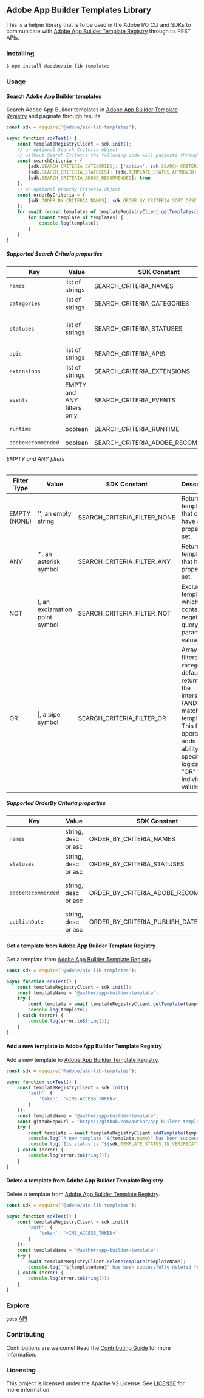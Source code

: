 <!--
Copyright 2022 Adobe. All rights reserved.
This file is licensed to you under the Apache License, Version 2.0 (the "License");
you may not use this file except in compliance with the License. You may obtain a copy
of the License at http://www.apache.org/licenses/LICENSE-2.0

Unless required by applicable law or agreed to in writing, software distributed under
the License is distributed on an "AS IS" BASIS, WITHOUT WARRANTIES OR REPRESENTATIONS
OF ANY KIND, either express or implied. See the License for the specific language
governing permissions and limitations under the License.
-->

## Adobe App Builder Templates Library

This is a helper library that is to be used in the Adobe I/O CLI and SDKs to communicate with [Adobe App Builder Template Registry](https://github.com/adobe/aio-template-submission) through its REST APIs.

### Installing

```bash
$ npm install @adobe/aio-lib-templates
```

### Usage

#### Search Adobe App Builder templates
Search Adobe App Builder templates in [Adobe App Builder Template Registry](https://github.com/adobe/aio-template-submission) and paginate through results.
```javascript
const sdk = require('@adobe/aio-lib-templates');

async function sdkTest() {
    const templateRegistryClient = sdk.init();
    // an optional Search Criteria object
    // without Search Criteria the following code will paginate through all Adobe App Builder templates
    const searchCriteria = {
        [sdk.SEARCH_CRITERIA_CATEGORIES]: ['action', sdk.SEARCH_CRITERIA_FILTER_NOT + 'ui', sdk.SEARCH_CRITERIA_FILTER_OR + 'runtime'],
        [sdk.SEARCH_CRITERIA_STATUSES]: [sdk.TEMPLATE_STATUS_APPROVED],
        [sdk.SEARCH_CRITERIA_ADOBE_RECOMMENDED]: true
    };
    // an optional OrderBy Criteria object
    const orderByCriteria = {
        [sdk.ORDER_BY_CRITERIA_NAMES]: sdk.ORDER_BY_CRITERIA_SORT_DESC
    };
    for await (const templates of templateRegistryClient.getTemplates(searchCriteria, orderByCriteria)) {
        for (const template of templates) {
            console.log(template);
        }
    }
}
```

##### Supported **Search Criteria** properties
| Key                | Value                      | SDK Constant                      | Description                                                                                                        |
| ------------------ | -------------------------- | --------------------------------- | ------------------------------------------------------------------------------------------------------------------ |
| `names`            | list of strings            | SEARCH_CRITERIA_NAMES             | Filter by template names.                                                                                          |
| `categories`       | list of strings            | SEARCH_CRITERIA_CATEGORIES        | Filter by template categories.                                                                                     |
| `statuses`         | list of strings            | SEARCH_CRITERIA_STATUSES          | Filter by template statuses (TEMPLATE_STATUS_IN_VERIFICATION, TEMPLATE_STATUS_APPROVED, TEMPLATE_STATUS_REJECTED). |
| `apis`             | list of strings            | SEARCH_CRITERIA_APIS              | Filter by template APIs. Supports EMPTY and ANY filters.                                                           |
| `extensions`       | list of strings            | SEARCH_CRITERIA_EXTENSIONS        | Filter by template extension points. Supports EMPTY and ANY filters.                                               |
| `events`           | EMPTY and ANY filters only | SEARCH_CRITERIA_EVENTS            | Filter by template events. For now supports EMPTY and ANY filters only.                                            |
| `runtime`          | boolean                    | SEARCH_CRITERIA_RUNTIME           | Is Adobe I/O Runtime required or not? Supports EMPTY and ANY filters.                                              |
| `adobeRecommended` | boolean                    | SEARCH_CRITERIA_ADOBE_RECOMMENDED | Indicates templates featured by Adobe.                                                                             |

###### EMPTY and ANY filters
| Filter Type  | Value                 | SDK Constant                | Description                                           |
| ------------ | --------------------- | --------------------------- | ----------------------------------------------------- |
| EMPTY (NONE) | '', an empty string   | SEARCH_CRITERIA_FILTER_NONE | Returns all templates that don't have a property set. |
| ANY          | *, an asterisk symbol | SEARCH_CRITERIA_FILTER_ANY  | Returns all templates that have a property set.       |
| NOT          | !, an exclamation point symbol | SEARCH_CRITERIA_FILTER_NOT  | Excludes all templates which contain the negated query parameter value.|
| OR          | \|, a pipe symbol | SEARCH_CRITERIA_FILTER_OR  | Array filters, e.g.: `categories`, default to returning the intersection (AND) of all matching templates. This filter operator adds the ability to specify a logical "OR" for individual values. |

##### Supported **OrderBy Criteria** properties
| Key                | Value               | SDK Constant                        | Description                           |
| ------------------ | ------------------- | ----------------------------------- | ------------------------------------- |
| `names`            | string, desc or asc | ORDER_BY_CRITERIA_NAMES             | Sort by template names.               |
| `statuses`         | string, desc or asc | ORDER_BY_CRITERIA_STATUSES          | Sort by template statuses.            |
| `adobeRecommended` | string, desc or asc | ORDER_BY_CRITERIA_ADOBE_RECOMMENDED | Sort by the "Adobe Recommended" flag. |
| `publishDate`      | string, desc or asc | ORDER_BY_CRITERIA_PUBLISH_DATE      | Sort by a publish date.               |

#### Get a template from Adobe App Builder Template Registry
Get a template from [Adobe App Builder Template Registry](https://github.com/adobe/aio-template-submission).
```javascript
const sdk = require('@adobe/aio-lib-templates');

async function sdkTest() {
    const templateRegistryClient = sdk.init();
    const templateName = '@author/app-builder-template';
    try {
        const template = await templateRegistryClient.getTemplate(templateName);
        console.log(template);
    } catch (error) {
        console.log(error.toString());
    }
}
```

#### Add a new template to Adobe App Builder Template Registry
Add a new template to [Adobe App Builder Template Registry](https://github.com/adobe/aio-template-submission).
```javascript
const sdk = require('@adobe/aio-lib-templates');

async function sdkTest() {
    const templateRegistryClient = sdk.init({
        'auth': {
            'token': '<IMS_ACCESS_TOKEN>'
        }
    });
    const templateName = '@author/app-builder-template';
    const githubRepoUrl = 'https://github.com/author/app-builder-template';
    try {
        const template = await templateRegistryClient.addTemplate(templateName, githubRepoUrl);
        console.log(`A new template "${template.name}" has been successfully added to Adobe App Builder Template Registry.`);
        console.log(`Its status is "${sdk.TEMPLATE_STATUS_IN_VERIFICATION}". Please use the "${template.reviewLink}" link to check the verification status.`);
    } catch (error) {
        console.log(error.toString());
    }
}
```

#### Delete a template from Adobe App Builder Template Registry
Delete a template from [Adobe App Builder Template Registry](https://github.com/adobe/aio-template-submission).
```javascript
const sdk = require('@adobe/aio-lib-templates');

async function sdkTest() {
    const templateRegistryClient = sdk.init({
        'auth': {
            'token': '<IMS_ACCESS_TOKEN>'
        }
    });
    const templateName = '@author/app-builder-template';
    try {
        await templateRegistryClient.deleteTemplate(templateName);
        console.log(`"${templateName}" has been successfully deleted from Adobe App Builder Template Registry.`);
    } catch (error) {
        console.log(error.toString());
    }
}
```

### Explore

`goto` [API](./doc/api.md)

### Contributing

Contributions are welcome! Read the [Contributing Guide](./CONTRIBUTING.md) for more information.

### Licensing

This project is licensed under the Apache V2 License. See [LICENSE](./LICENSE) for more information.
